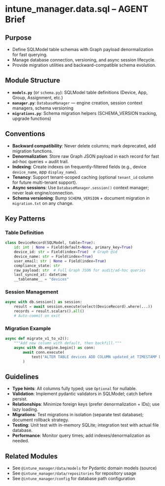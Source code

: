 # intune_manager.data.sql – AGENT Brief

## Purpose
- Define SQLModel table schemas with Graph payload denormalization for fast querying.
- Manage database connection, versioning, and async session lifecycle.
- Provide migration utilities and backward-compatible schema evolution.

## Module Structure
- **`models.py`** (or `schema.py`): SQLModel table definitions (Device, App, Group, Assignment, etc.)
- **`manager.py`**: `DatabaseManager` — engine creation, session context managers, schema versioning
- **`migrations.py`**: Schema migration helpers (SCHEMA_VERSION tracking, upgrade functions)

## Conventions
- **Backward compatibility**: Never delete columns; mark deprecated, add migration functions.
- **Denormalization**: Store raw Graph JSON payload in each record for fast ad-hoc queries + audit trail.
- **Indexing**: Create indexes on frequently-filtered fields (e.g., device `device_name`, app `display_name`).
- **Tenancy**: Support tenant-scoped caching (optional `tenant_id` column for future multi-tenant support).
- **Async sessions**: Use `DatabaseManager.session()` context manager; never leak engine/connection.
- **Schema versioning**: Bump `SCHEMA_VERSION` + document migration in `migration.txt` on any change.

## Key Patterns

### Table Definition
```python
class DeviceRecord(SQLModel, table=True):
    id: int | None = Field(default=None, primary_key=True)
    device_id: str = Field(index=True)  # Graph @id
    device_name: str = Field(index=True)
    user_email: str | None = Field(index=True)
    compliance_state: str
    raw_payload: str  # Full Graph JSON for audit/ad-hoc queries
    last_synced_at: datetime
    __tablename__ = "devices"
```

### Session Management
```python
async with db.session() as session:
    result = await session.execute(select(DeviceRecord).where(...))
    records = result.scalars().all()
    # Auto-commit on exit
```

### Migration Example
```python
async def migrate_v1_to_v2():
    """Add new column with default, then backfill."""
    async with db.engine.begin() as conn:
        await conn.execute(
            text("ALTER TABLE devices ADD COLUMN updated_at TIMESTAMP DEFAULT CURRENT_TIMESTAMP")
        )
```

## Guidelines
- **Type hints**: All columns fully typed; use `Optional` for nullable.
- **Validation**: Implement pydantic validators in SQLModel; catch before persist.
- **Relationships**: Minimize foreign keys (prefer denormalization + IDs); use lazy loading.
- **Migrations**: Test migrations in isolation (separate test database); document rollback strategy.
- **Testing**: Unit test with in-memory SQLite; integration test with actual file database.
- **Performance**: Monitor query times; add indexes/denormalization as needed.

## Related Modules
- See `@intune_manager/data/models` for Pydantic domain models (source)
- See `@intune_manager/data/repositories` for repository usage
- See `@intune_manager/config` for database path configuration
